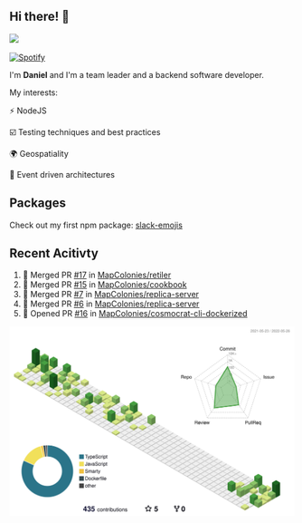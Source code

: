 ## Hi there! 👋

<p>
  <img src="https://github-readme-stats.vercel.app/api?username=syncush&theme=tokyonight">
</p>

[![Spotify](https://novatorem-rust.vercel.app/api/spotify)](https://open.spotify.com/user/syncush)

I'm **Daniel** and I'm a team leader and a backend software developer.

My interests:

⚡ NodeJS

☑️ Testing techniques and best practices

🌍 Geospatiality

🧠 Event driven architectures

## Packages
Check out my first npm package: [slack-emojis](https://www.npmjs.com/package/slack-emojis)

## Recent Acitivty
<!--START_SECTION:activity-->
1. 🎉 Merged PR [#17](https://github.com/MapColonies/retiler/pull/17) in [MapColonies/retiler](https://github.com/MapColonies/retiler)
2. 🎉 Merged PR [#15](https://github.com/MapColonies/cookbook/pull/15) in [MapColonies/cookbook](https://github.com/MapColonies/cookbook)
3. 🎉 Merged PR [#7](https://github.com/MapColonies/replica-server/pull/7) in [MapColonies/replica-server](https://github.com/MapColonies/replica-server)
4. 🎉 Merged PR [#6](https://github.com/MapColonies/replica-server/pull/6) in [MapColonies/replica-server](https://github.com/MapColonies/replica-server)
5. 💪 Opened PR [#16](https://github.com/MapColonies/cosmocrat-cli-dockerized/pull/16) in [MapColonies/cosmocrat-cli-dockerized](https://github.com/MapColonies/cosmocrat-cli-dockerized)
<!--END_SECTION:activity-->

![contrib](./profile-3d-contrib/profile-green-animate.svg)

